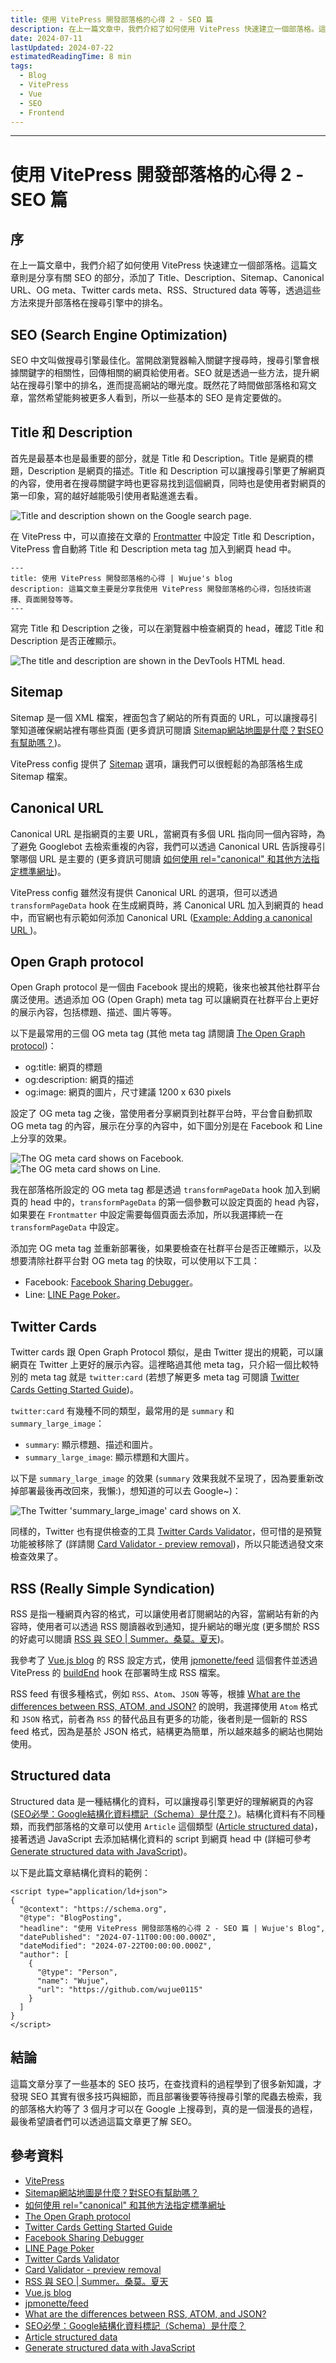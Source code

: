 ```yaml
---
title: 使用 VitePress 開發部落格的心得 2 - SEO 篇
description: 在上一篇文章中，我們介紹了如何使用 VitePress 快速建立一個部落格。這篇文章則是分享有關 SEO 的部分，添加了 Title、Description、Sitemap、Canonical URL、OG meta、Twitter cards meta、RSS、Structured data 等等，透過這些方法來提升部落格在搜尋引擎中的排名。
date: 2024-07-11
lastUpdated: 2024-07-22
estimatedReadingTime: 8 min
tags:
  - Blog
  - VitePress
  - Vue
  - SEO
  - Frontend
---
```


<p hidden>
在上一篇文章中，我們介紹了如何使用 VitePress 快速建立一個部落格。這篇文章則是分享有關 SEO 的部分，添加了 Title、Description、Sitemap、Canonical URL、OG meta、Twitter cards meta、RSS、Structured data 等等，透過這些方法來提升部落格在搜尋引擎中的排名。
</p>

---

# 使用 VitePress 開發部落格的心得 2 - SEO 篇

## 序

在上一篇文章中，我們介紹了如何使用 VitePress 快速建立一個部落格。這篇文章則是分享有關 SEO 的部分，添加了 Title、Description、Sitemap、Canonical URL、OG meta、Twitter cards meta、RSS、Structured data 等等，透過這些方法來提升部落格在搜尋引擎中的排名。

## SEO (Search Engine Optimization)

SEO 中文叫做搜尋引擎最佳化。當開啟瀏覽器輸入關鍵字搜尋時，搜尋引擎會根據關鍵字的相關性，回傳相關的網頁給使用者。SEO 就是透過一些方法，提升網站在搜尋引擎中的排名，進而提高網站的曝光度。既然花了時間做部落格和寫文章，當然希望能夠被更多人看到，所以一些基本的 SEO 是肯定要做的。

## Title 和 Description

首先是最基本也是最重要的部分，就是 Title 和 Description。Title 是網頁的標題，Description 是網頁的描述。Title 和 Description 可以讓搜尋引擎更了解網頁的內容，使用者在搜尋關鍵字時也更容易找到這個網頁，同時也是使用者對網頁的第一印象，寫的越好越能吸引使用者點進進去看。

<img src="/learning/vue/title-and-description.jpg" alt="Title and description shown on the Google search page." />

在 VitePress 中，可以直接在文章的 [Frontmatter](https://vitepress.dev/reference/frontmatter-config) 中設定 Title 和 Description，VitePress 會自動將 Title 和 Description meta tag 加入到網頁 head 中。

```markdown:line-numbers
---
title: 使用 VitePress 開發部落格的心得 | Wujue's blog
description: 這篇文章主要是分享我使用 VitePress 開發部落格的心得，包括技術選擇、頁面開發等等。
---
```

寫完 Title 和 Description 之後，可以在瀏覽器中檢查網頁的 head，確認 Title 和 Description 是否正確顯示。

<img src="/learning/vue/title-and-description-in-head.jpg" alt="The title and description are shown in the DevTools HTML head." />

## Sitemap

Sitemap 是一個 XML 檔案，裡面包含了網站的所有頁面的 URL，可以讓搜尋引擎知道確保網站裡有哪些頁面 (更多資訊可閱讀 [Sitemap網站地圖是什麼？對SEO有幫助嗎？](https://www.yesharris.com/seo-basic/sitemap-seo/))。

VitePress config 提供了 [Sitemap](https://vitepress.dev/guide/sitemap-generation#sitemap-generation) 選項，讓我們可以很輕鬆的為部落格生成 Sitemap 檔案。

## Canonical URL

Canonical URL 是指網頁的主要 URL，當網頁有多個 URL 指向同一個內容時，為了避免 Googlebot 去檢索重複的內容，我們可以透過 Canonical URL 告訴搜尋引擎哪個 URL 是主要的 (更多資訊可閱讀 [如何使用 rel="canonical" 和其他方法指定標準網址](https://developers.google.com/search/docs/crawling-indexing/consolidate-duplicate-urls?sjid=3358609976049657890-AP&hl=zh-tw))。

VitePress config 雖然沒有提供 Canonical URL 的選項，但可以透過 `transformPageData` hook 在生成網頁時，將 Canonical URL 加入到網頁的 head 中，而官網也有示範如何添加 Canonical URL ([Example: Adding a canonical URL <link>](https://vitepress.dev/reference/site-config#example-adding-a-canonical-url-link))。

## Open Graph protocol

Open Graph protocol 是一個由 Facebook 提出的規範，後來也被其他社群平台廣泛使用。透過添加 OG (Open Graph) meta tag 可以讓網頁在社群平台上更好的展示內容，包括標題、描述、圖片等等。

以下是最常用的三個 OG meta tag (其他 meta tag 請閱讀 [The Open Graph protocol](https://ogp.me/))：
- og:title: 網頁的標題
- og:description: 網頁的描述
- og:image: 網頁的圖片，尺寸建議 1200 x 630 pixels

設定了 OG meta tag 之後，當使用者分享網頁到社群平台時，平台會自動抓取 OG meta tag 的內容，展示在分享的內容中，如下圖分別是在 Facebook 和 Line 上分享的效果。

<div class="sm:flex">
  <img class="sm:w-1/2 object-contain" src="/learning/vue/facebook-og-meta.jpg" alt="The OG meta card shows on Facebook." />
  <img class="mt-4 object-contain" sm="mt-0 ml-4 w-1/2" src="/learning/vue/line-og-meta.jpg" alt="The OG meta card shows on Line." />
</div>

我在部落格所設定的 OG meta tag 都是透過 `transformPageData` hook 加入到網頁的 head 中的，`transformPageData` 的第一個參數可以設定頁面的 head 內容，如果要在 `Frontmatter` 中設定需要每個頁面去添加，所以我選擇統一在 `transformPageData` 中設定。

添加完 OG meta tag 並重新部署後，如果要檢查在社群平台是否正確顯示，以及想要清除社群平台對 OG meta tag 的快取，可以使用以下工具：
- Facebook: [Facebook Sharing Debugger](https://developers.facebook.com/tools/debug/)。
- Line: [LINE Page Poker](https://poker.line.naver.jp/)。

## Twitter Cards

Twitter cards 跟 Open Graph Protocol 類似，是由 Twitter 提出的規範，可以讓網頁在 Twitter 上更好的展示內容。這裡略過其他 meta tag，只介紹一個比較特別的 meta tag 就是 `twitter:card` (若想了解更多 meta tag 可閱讀 [Twitter Cards Getting Started Guide](https://developer.x.com/en/docs/twitter-for-websites/cards/guides/getting-started))。

`twitter:card` 有幾種不同的類型，最常用的是 `summary` 和 `summary_large_image`：
- `summary`: 顯示標題、描述和圖片。
- `summary_large_image`: 顯示標題和大圖片。

以下是 `summary_large_image` 的效果 (`summary` 效果我就不呈現了，因為要重新改掉部署最後再改回來，我懶:)，想知道的可以去 Google~)：

<img src="/learning/vue/twitter-card-summary-large-image.jpg" alt="The Twitter 'summary_large_image' card shows on X." />

同樣的，Twitter 也有提供檢查的工具 [Twitter Cards Validator](https://cards-dev.twitter.com/validator?)，但可惜的是預覽功能被移除了 (詳請閱 [Card Validator - preview removal](https://devcommunity.x.com/t/card-validator-preview-removal/175006))，所以只能透過發文來檢查效果了。

## RSS (Really Simple Syndication)

RSS 是指一種網頁內容的格式，可以讓使用者訂閱網站的內容，當網站有新的內容時，使用者可以透過 RSS 閱讀器收到通知，提升網站的曝光度 (更多關於 RSS 的好處可以閱讀 [RSS 與 SEO | Summer。桑莫。夏天](https://www.cythilya.tw/2017/03/28/rss-and-seo/))。

我參考了 [Vue.js blog](https://blog.vuejs.org/) 的 RSS 設定方式，使用 [jpmonette/feed](https://github.com/jpmonette/feed) 這個套件並透過 VitePress 的 [buildEnd](https://vitepress.dev/reference/site-config#buildend) hook 在部署時生成 RSS 檔案。

RSS feed 有很多種格式，例如 `RSS`、`Atom`、`JSON` 等等，根據 [What are the differences between RSS, ATOM, and JSON?](https://www.quora.com/What-are-the-differences-between-RSS-ATOM-and-JSON#:~:text=In%20conclusion%2C%20JSON%20is%20a,created%20for%20syndicating%20online%20content.) 的說明，我選擇使用 `Atom` 格式和 `JSON` 格式，前者為 `RSS` 的替代品且有更多的功能，後者則是一個新的 RSS feed 格式，因為是基於 JSON 格式，結構更為簡單，所以越來越多的網站也開始使用。

## Structured data

Structured data 是一種結構化的資料，可以讓搜尋引擎更好的理解網頁的內容 ([SEO必學：Google結構化資料標記（Schema）是什麼？](https://www.yesharris.com/seo-basic/schema/))。結構化資料有不同種類，而我們部落格的文章可以使用 `Article` 這個類型 ([Article structured data](https://developers.google.com/search/docs/appearance/structured-data/article))，接著透過 JavaScript 去添加結構化資料的 script 到網頁 head 中 (詳細可參考 [Generate structured data with JavaScript](https://developers.google.com/search/docs/appearance/structured-data/generate-structured-data-with-javascript))。

以下是此篇文章結構化資料的範例：

```html:line-numbers
<script type="application/ld+json">
{
  "@context": "https://schema.org",
  "@type": "BlogPosting",
  "headline": "使用 VitePress 開發部落格的心得 2 - SEO 篇 | Wujue's Blog",
  "datePublished": "2024-07-11T00:00:00.000Z",
  "dateModified": "2024-07-22T00:00:00.000Z",
  "author": [
    {
      "@type": "Person",
      "name": "Wujue",
      "url": "https://github.com/wujue0115"
    }
  ]
}
</script>
```


## 結論

這篇文章分享了一些基本的 SEO 技巧，在查找資料的過程學到了很多新知識，才發現 SEO 其實有很多技巧與細節，而且部署後要等待搜尋引擎的爬蟲去檢索，我的部落格大約等了 3 個月才可以在 Google 上搜尋到，真的是一個漫長的過程，最後希望讀者們可以透過這篇文章更了解 SEO。

## 參考資料

- [VitePress](https://vitepress.dev/)
- [Sitemap網站地圖是什麼？對SEO有幫助嗎？](https://www.yesharris.com/seo-basic/sitemap-seo/)
- [如何使用 rel="canonical" 和其他方法指定標準網址](https://developers.google.com/search/docs/crawling-indexing/consolidate-duplicate-urls?sjid=3358609976049657890-AP&hl=zh-tw)
- [The Open Graph protocol](https://ogp.me/)
- [Twitter Cards Getting Started Guide](https://developer.x.com/en/docs/twitter-for-websites/cards/guides/getting-started)
- [Facebook Sharing Debugger](https://developers.facebook.com/tools/debug/)
- [LINE Page Poker](https://poker.line.naver.jp/)
- [Twitter Cards Validator](https://cards-dev.twitter.com/validator?)
- [Card Validator - preview removal](https://devcommunity.x.com/t/card-validator-preview-removal/175006)
- [RSS 與 SEO | Summer。桑莫。夏天](https://www.cythilya.tw/2017/03/28/rss-and-seo/)
- [Vue.js blog](https://blog.vuejs.org/)
- [jpmonette/feed](https://github.com/jpmonette/feed)
- [What are the differences between RSS, ATOM, and JSON?](https://www.quora.com/What-are-the-differences-between-RSS-ATOM-and-JSON#:~:text=In%20conclusion%2C%20JSON%20is%20a,created%20for%20syndicating%20online%20content.)
- [SEO必學：Google結構化資料標記（Schema）是什麼？](https://www.yesharris.com/seo-basic/schema/)
- [Article structured data](https://developers.google.com/search/docs/appearance/structured-data/article)
- [Generate structured data with JavaScript](https://developers.google.com/search/docs/appearance/structured-data/generate-structured-data-with-javascript)